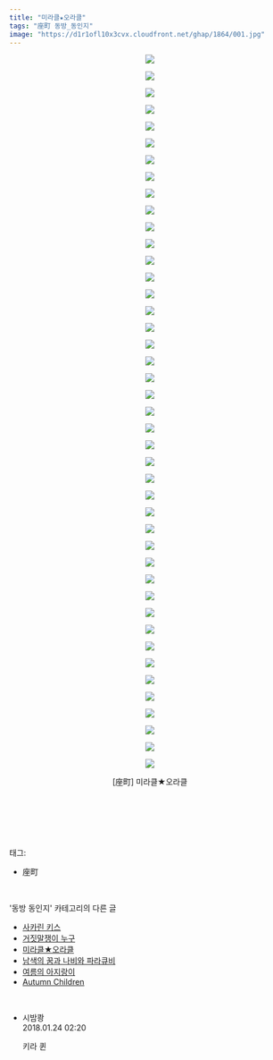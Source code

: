 ```yaml
---
title: "미라클★오라클"
tags: "座町 동방_동인지"
image: "https://d1r1ofl10x3cvx.cloudfront.net/ghap/1864/001.jpg"
---
```

<div class="article">
<p style="text-align: center; clear: none; float: none;"><img src="{{ site.imgserver7 }}/ghap/1864/001.jpg"/></p>
<p style="text-align: center; clear: none; float: none;"><img src="{{ site.imgserver7 }}/ghap/1864/002.jpg"/></p>
<p style="text-align: center; clear: none; float: none;"><img src="{{ site.imgserver7 }}/ghap/1864/003.jpg"/></p>
<p style="text-align: center; clear: none; float: none;"><img src="{{ site.imgserver7 }}/ghap/1864/004.jpg"/></p>
<p style="text-align: center; clear: none; float: none;"><img src="{{ site.imgserver7 }}/ghap/1864/005.jpg"/></p>
<p style="text-align: center; clear: none; float: none;"><img src="{{ site.imgserver7 }}/ghap/1864/006.jpg"/></p>
<p style="text-align: center; clear: none; float: none;"><img src="{{ site.imgserver7 }}/ghap/1864/007.jpg"/></p>
<p style="text-align: center; clear: none; float: none;"><img src="{{ site.imgserver7 }}/ghap/1864/008.jpg"/></p>
<p style="text-align: center; clear: none; float: none;"><img src="{{ site.imgserver7 }}/ghap/1864/009.jpg"/></p>
<p style="text-align: center; clear: none; float: none;"><img src="{{ site.imgserver7 }}/ghap/1864/010.jpg"/></p>
<p style="text-align: center; clear: none; float: none;"><img src="{{ site.imgserver7 }}/ghap/1864/011.jpg"/></p>
<p style="text-align: center; clear: none; float: none;"><img src="{{ site.imgserver7 }}/ghap/1864/012.jpg"/></p>
<p style="text-align: center; clear: none; float: none;"><img src="{{ site.imgserver7 }}/ghap/1864/013.jpg"/></p>
<p style="text-align: center; clear: none; float: none;"><img src="{{ site.imgserver7 }}/ghap/1864/014.jpg"/></p>
<p style="text-align: center; clear: none; float: none;"><img src="{{ site.imgserver7 }}/ghap/1864/015.jpg"/></p>
<p style="text-align: center; clear: none; float: none;"><img src="{{ site.imgserver7 }}/ghap/1864/016.jpg"/></p>
<p style="text-align: center; clear: none; float: none;"><img src="{{ site.imgserver7 }}/ghap/1864/017.jpg"/></p>
<p style="text-align: center; clear: none; float: none;"><img src="{{ site.imgserver7 }}/ghap/1864/018.jpg"/></p>
<p style="text-align: center; clear: none; float: none;"><img src="{{ site.imgserver7 }}/ghap/1864/019.jpg"/></p>
<p style="text-align: center; clear: none; float: none;"><img src="{{ site.imgserver7 }}/ghap/1864/020.jpg"/></p>
<p style="text-align: center; clear: none; float: none;"><img src="{{ site.imgserver7 }}/ghap/1864/021.jpg"/></p>
<p style="text-align: center; clear: none; float: none;"><img src="{{ site.imgserver7 }}/ghap/1864/022.jpg"/></p>
<p style="text-align: center; clear: none; float: none;"><img src="{{ site.imgserver7 }}/ghap/1864/023.jpg"/></p>
<p style="text-align: center; clear: none; float: none;"><img src="{{ site.imgserver7 }}/ghap/1864/024.jpg"/></p>
<p style="text-align: center; clear: none; float: none;"><img src="{{ site.imgserver7 }}/ghap/1864/025.jpg"/></p>
<p style="text-align: center; clear: none; float: none;"><img src="{{ site.imgserver7 }}/ghap/1864/026.jpg"/></p>
<p style="text-align: center; clear: none; float: none;"><img src="{{ site.imgserver7 }}/ghap/1864/027.jpg"/></p>
<p style="text-align: center; clear: none; float: none;"><img src="{{ site.imgserver7 }}/ghap/1864/028.jpg"/></p>
<p style="text-align: center; clear: none; float: none;"><img src="{{ site.imgserver7 }}/ghap/1864/029.jpg"/></p>
<p style="text-align: center; clear: none; float: none;"><img src="{{ site.imgserver7 }}/ghap/1864/030.jpg"/></p>
<p style="text-align: center; clear: none; float: none;"><img src="{{ site.imgserver7 }}/ghap/1864/031.jpg"/></p>
<p style="text-align: center; clear: none; float: none;"><img src="{{ site.imgserver7 }}/ghap/1864/032.jpg"/></p>
<p style="text-align: center; clear: none; float: none;"><img src="{{ site.imgserver7 }}/ghap/1864/033.jpg"/></p>
<p style="text-align: center; clear: none; float: none;"><img src="{{ site.imgserver7 }}/ghap/1864/034.jpg"/></p>
<p style="text-align: center; clear: none; float: none;"><img src="{{ site.imgserver7 }}/ghap/1864/035.jpg"/></p>
<p style="text-align: center; clear: none; float: none;"><img src="{{ site.imgserver7 }}/ghap/1864/036.jpg"/></p>
<p style="text-align: center; clear: none; float: none;"><img src="{{ site.imgserver7 }}/ghap/1864/037.jpg"/></p>
<p style="text-align: center; clear: none; float: none;"><img src="{{ site.imgserver7 }}/ghap/1864/038.jpg"/></p>
<p style="text-align: center; clear: none; float: none;"><img src="{{ site.imgserver7 }}/ghap/1864/039.jpg"/></p>
<p style="text-align: center; clear: none; float: none;"><img src="{{ site.imgserver7 }}/ghap/1864/040.jpg"/></p>
<p style="text-align: center; clear: none; float: none;"><img src="{{ site.imgserver7 }}/ghap/1864/041.jpg"/></p>
<p style="text-align: center; clear: none; float: none;"><img src="{{ site.imgserver7 }}/ghap/1864/042.jpg"/></p>
<p style="text-align: center; clear: none; float: none;"><img src="{{ site.imgserver7 }}/ghap/1864/043.jpg"/></p>
<p style="text-align: center; clear: none; float: none;">[座町] 미라클★오라클</p>
<p style="text-align: center; clear: none; float: none;"><br/></p>
<p><br/></p>
</div><br/>
<div class="tagTrail">
<p>태그: </p>
<ul>
<li>座町</li>
</ul>
</div><br/>
<div class="another">
<p>'동방 동인지' 카테고리의 다른 글</p>
<ul>
<li><a href="/ghap_1866">사카린 키스</a></li>
<li><a href="/ghap_1865">거짓말쟁이 누구</a></li>
<li><a href="/ghap_1864">미라클★오라클</a></li>
<li><a href="/ghap_1863">남색의 꿈과 나비와 파라큐비</a></li>
<li><a href="/ghap_1858">여름의 아지랑이</a></li>
<li><a href="/ghap_1857">Autumn Children</a></li>
</ul>
</div><br/>
<div class="cb_module cb_fluid">
<div class="cb_wrt cb_profile">
<div class="comment">
<ul>
<li class="cb_thumb_off" id="comment15181387">
<div class="cb_comment_area">
<div class="cb_info_area">
<div class="cb_section">
<span class="cb_nick_name">시밤쾅</span>
</div>
<div class="cb_section">
<span class="cb_date">2018.01.24 02:20 </span>
</div>
</div>
<div class="cb_dsc_comment">
<p class="cb_dsc">
											키라 퀸
										</p>
</div>
</div></li>
</ul>
</div>
</div><!-- commentList close -->
</div><br/>
